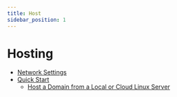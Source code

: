 ```yaml
---
title: Host
sidebar_position: 1
---
```


# Hosting

- [Network Settings](network-settings.md)
- [Quick Start](quick-start.md)
  - [Host a Domain from a Local or Cloud Linux Server](server_setup/linux-server.md)
